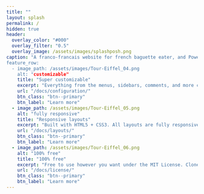 ```yaml
---
title: ""
layout: splash
permalink: /
hidden: true
header:
  overlay_color: "#000"
  overlay_filter: "0.5"
  overlay_image: /assets/images/splashposh.png
caption: "A franco-francais website for french baguette eater, and PowerShell lover.
feature_row:
  - image_path: /assets/images/Tour-Eiffel_04.png
    alt: "customizable"
    title: "Super customizable"
    excerpt: "Everything from the menus, sidebars, comments, and more can be configured or set with YAML Front Matter."
    url: "/docs/configuration/"
    btn_class: "btn--primary"
    btn_label: "Learn more"
  - image_path: /assets/images/Tour-Eiffel_05.png
    alt: "fully responsive"
    title: "Responsive layouts"
    excerpt: "Built with HTML5 + CSS3. All layouts are fully responsive with helpers to augment your content."
    url: "/docs/layouts/"
    btn_class: "btn--primary"
    btn_label: "Learn more"
  - image_path: /assets/images/Tour-Eiffel_06.png
    alt: "100% free"
    title: "100% free"
    excerpt: "Free to use however you want under the MIT License. Clone it, fork it, customize it... whatever!"
    url: "/docs/license/"
    btn_class: "btn--primary"
    btn_label: "Learn more"
---
```



